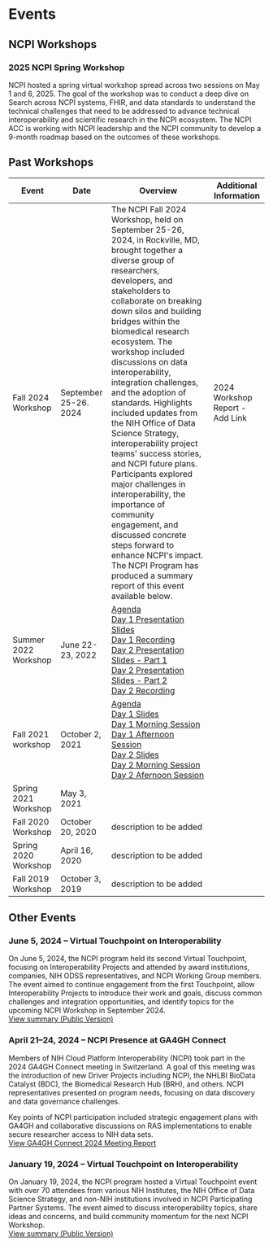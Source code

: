 # Events

## NCPI Workshops
### 2025 NCPI Spring Workshop
NCPI hosted a spring virtual workshop spread across two sessions on May 1 and 6, 2025. The goal of the workshop was to conduct a deep dive on Search across NCPI systems, FHIR, and data standards to understand the technical challenges that need to be addressed to advance technical interoperability and scientific research in the NCPI ecosystem. The NCPI ACC is working with NCPI leadership and the NCPI community to develop a 9-month roadmap based on the outcomes of these workshops.

## Past Workshops
| Event | Date | Overview | Additional Information | 
| ----- | ---- | -------- | ---------------------- |
| Fall 2024 Workshop | September 25-26. 2024 | The NCPI Fall 2024 Workshop, held on September 25-26, 2024, in Rockville, MD, brought together a diverse group of researchers, developers, and stakeholders to collaborate on breaking down silos and building bridges within the biomedical research ecosystem. The workshop included discussions on data interoperability, integration challenges, and the adoption of standards. Highlights included updates from the NIH Office of Data Science Strategy, interoperability project teams' success stories, and NCPI future plans. Participants explored major challenges in interoperability, the importance of community engagement, and discussed concrete steps forward to enhance NCPI's impact. The NCPI Program has produced a summary report of this event available below. | 2024 Workshop Report - Add Link|
| Summer 2022 Workshop |June 22-23, 2022 | [Agenda](Workshop_Resources/Agenda-NCPI_Spring2022_Virtual_Workshop.pdf) <br> [Day 1 Presentation Slides](Workshop_Resources/NCPI_Spring2022_Workshop-Day1-22JUN2022.pdf) <br> [Day 1 Recording](https://youtu.be/gw92xQQOPQ4) <br> [Day 2 Presentation Slides - Part 1](Workshop_Resources/NCPI-Spring-2022-Workshop-Day-2-Part-1.pdf) <br> [Day 2 Presentation Slides - Part 2](Workshop_Resources/NCPI-Spring-2022-Workshop-Day-2-Part-2.pdf) <br> [Day 2 Recording](https://youtu.be/N8RLWqA5U40) |
| Fall 2021 workshop | October 2, 2021 | [Agenda](Workshop_Resources/Fall-2021-Workshop-Agenda.pdf) <br> [Day 1 Slides](Workshop_Resources/Fall-2021-Workshop-Slides-Day-1.pdf) <br> [Day 1 Morning Session](https://youtu.be/FUpb7VEzJ24) <br> [Day 1 Afternoon Session](https://youtu.be/_1Y3Rw6uI8c) <br> [Day 2 Slides](Workshop_Resources/Fall-2021-Workshop-Slides-Day-2.pdf) <br> [Day 2 Morning Session](https://www.youtube.com/watch?v=2wBZ_2L9HBE) <br> [Day 2 Afernoon Session](https://www.youtube.com/watch?v=svZPWdGT03g) | 
| Spring 2021 Workshop| May 3, 2021 | |
| Fall 2020 Workshop | October 20, 2020 | description to be added |
| Spring 2020 Workshop | April 16, 2020 | description to be added | 
| Fall 2019 Workshop | October 3, 2019 | description to be added | 










## Other Events

### June 5, 2024 – Virtual Touchpoint on Interoperability
On June 5, 2024, the NCPI program held its second Virtual Touchpoint, focusing on Interoperability Projects and attended by award institutions, companies, NIH ODSS representatives, and NCPI Working Group members. The event aimed to continue engagement from the first Touchpoint, allow Interoperability Projects to introduce their work and goals, discuss common challenges and integration opportunities, and identify topics for the upcoming NCPI Workshop in September 2024.  
[View summary (Public Version)](Workshop_Resources/NCPI_Virtual_Touchpoint_June_2024_Readout.pdf)

### April 21–24, 2024 – NCPI Presence at GA4GH Connect
Members of NIH Cloud Platform Interoperability (NCPI) took part in the 2024 GA4GH Connect meeting in Switzerland. A goal of this meeting was the introduction of new Driver Projects including NCPI, the NHLBI BioData Catalyst (BDC), the Biomedical Research Hub (BRH), and others. NCPI representatives presented on program needs, focusing on data discovery and data governance challenges.

Key points of NCPI participation included strategic engagement plans with GA4GH and collaborative discussions on RAS implementations to enable secure researcher access to NIH data sets.  
[View GA4GH Connect 2024 Meeting Report](Workshop_Resources/GA4GH_Connect_2024_Meeting_Report.pdf)

### January 19, 2024 – Virtual Touchpoint on Interoperability
On January 19, 2024, the NCPI program hosted a Virtual Touchpoint event with over 70 attendees from various NIH Institutes, the NIH Office of Data Science Strategy, and non-NIH institutions involved in NCPI Participating Partner Systems. The event aimed to discuss interoperability topics, share ideas and concerns, and build community momentum for the next NCPI Workshop.  
[View summary (Public Version)](Workshop_Resources/NCPI_Virtual_Touchpoint_January_2024_Readout.pdf)
